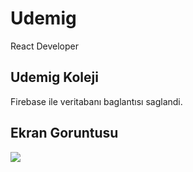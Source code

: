 <h1>Udemig </h1>

React Developer

<h2>Udemig Koleji </h2>

Firebase ile veritabanı baglantısı saglandi.

<h2>Ekran Goruntusu </h2>

![](udemig.gif)
